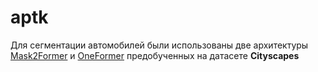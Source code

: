 # aptk

Для сегментации автомобилей были использованы две архитектуры [Mask2Former](https://github.com/facebookresearch/Mask2Former) и [OneFormer](https://github.com/SHI-Labs/OneFormer) предобученных на датасете **Cityscapes**